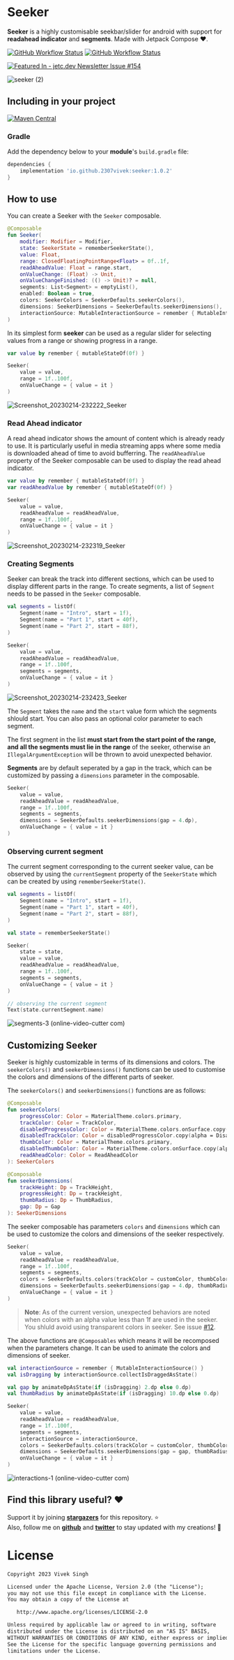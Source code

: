 # Seeker
**Seeker** is a highly customisable seekbar/slider for android with support for **readahead indicator** and **segments**. Made with Jetpack Compose ❤.

[![GitHub Workflow Status](https://img.shields.io/github/actions/workflow/status/2307vivek/seeker/android.yml?style=for-the-badge)](https://github.com/2307vivek/Seeker/actions)
[![GitHub Workflow Status](https://img.shields.io/github/actions/workflow/status/2307vivek/seeker/publish.yml?label=Publish&style=for-the-badge)]((https://github.com/2307vivek/Seeker/actions))

<a href="https://jetc.dev/issues/154.html"><img src="https://img.shields.io/badge/As_Seen_In-jetc.dev_Newsletter_Issue_%23154-blue?logo=Jetpack+Compose&amp;logoColor=white" alt="Featured In - jetc.dev Newsletter Issue #154"></a>

![seeker (2)](https://user-images.githubusercontent.com/67380664/218636012-ac49ae15-0f7f-4cfa-94be-0add7a9182c3.png)

## Including in your project
[![Maven Central](https://img.shields.io/maven-central/v/io.github.2307vivek/seeker?style=for-the-badge)](https://search.maven.org/search?q=g:io.github.2307vivek)
### Gradle
Add the dependency below to your **module**'s `build.gradle` file:
```gradle
dependencies {
    implementation 'io.github.2307vivek:seeker:1.0.2'
}
```

## How to use
You can create a Seeker with the `Seeker` composable.
```kotlin
@Composable
fun Seeker(
    modifier: Modifier = Modifier,
    state: SeekerState = rememberSeekerState(),
    value: Float,
    range: ClosedFloatingPointRange<Float> = 0f..1f,
    readAheadValue: Float = range.start,
    onValueChange: (Float) -> Unit,
    onValueChangeFinished: (() -> Unit)? = null,
    segments: List<Segment> = emptyList(),
    enabled: Boolean = true,
    colors: SeekerColors = SeekerDefaults.seekerColors(),
    dimensions: SeekerDimensions = SeekerDefaults.seekerDimensions(),
    interactionSource: MutableInteractionSource = remember { MutableInteractionSource() },
)
```

In its simplest form **seeker** can be used as a regular slider for selecting values from a range or showing progress in a range.

```kotlin
var value by remember { mutableStateOf(0f) }

Seeker(
    value = value,
    range = 1f..100f,
    onValueChange = { value = it }
)
```
![Screenshot_20230214-232222_Seeker](https://user-images.githubusercontent.com/67380664/218842981-4495f951-acd6-4838-ba5c-4f656ac65a17.jpg)

### Read Ahead indicator
A read ahead indicator shows the amount of content which is already ready to use. It is particularly useful in media streaming apps where some media is downloaded ahead of time to avoid bufferring. The `readAheadValue` property of the Seeker composable can be used to display the read ahead indicator.

```kotlin
var value by remember { mutableStateOf(0f) }
var readAheadValue by remember { mutableStateOf(0f) }

Seeker(
    value = value,
    readAheadValue = readAheadValue,
    range = 1f..100f,
    onValueChange = { value = it }
)
```
![Screenshot_20230214-232319_Seeker](https://user-images.githubusercontent.com/67380664/218843315-5002d843-613c-4174-bd77-cec67c78c8da.jpg)

### Creating Segments
Seeker can break the track into different sections, which can be used to display different parts in the range. To create segments, a list of `Segment` needs to be passed in the `Seeker` composable.

```kotlin
val segments = listOf(
    Segment(name = "Intro", start = 1f),
    Segment(name = "Part 1", start = 40f),
    Segment(name = "Part 2", start = 88f),
)

Seeker(
    value = value,
    readAheadValue = readAheadValue,
    range = 1f..100f,
    segments = segments,
    onValueChange = { value = it }
)
```
![Screenshot_20230214-232423_Seeker](https://user-images.githubusercontent.com/67380664/218843537-dcb59b6e-de88-493b-aaa1-af97126eafd0.jpg)

The `Segment` takes the `name` and the `start` value form which the segments shlould start. You can also pass an optional color parameter to each segment.

The first segment in the list **must start from the start point of the range, and all the segments must lie in the range** of the seeker, otherwise an `IllegalArgumentException` will be thrown to avoid unexpected behavior.

**Segments** are by default seperated by a gap in the track, which can be customized by passing a `dimensions` parameter in the composable.
```kotlin
Seeker(
    value = value,
    readAheadValue = readAheadValue,
    range = 1f..100f,
    segments = segments,
    dimensions = SeekerDefaults.seekerDimensions(gap = 4.dp),
    onValueChange = { value = it }
)
```

### Observing current segment
The current segment corresponding to the current seeker value, can be observed by using the `currentSegment` property of the `SeekerState` which can be created by using `rememberSeekerState()`.

```kotlin
val segments = listOf(
    Segment(name = "Intro", start = 1f),
    Segment(name = "Part 1", start = 40f),
    Segment(name = "Part 2", start = 88f),
)

val state = rememberSeekerState()

Seeker(
    state = state,
    value = value,
    readAheadValue = readAheadValue,
    range = 1f..100f,
    segments = segments,
    onValueChange = { value = it }
)

// observing the current segment
Text(state.currentSegment.name)
```
![segments-3 (online-video-cutter com)](https://user-images.githubusercontent.com/67380664/218962032-eb8ecf66-1df8-458e-9f1a-fdcd39523d9d.gif)

## Customizing Seeker
Seeker is highly customizable in terms of its dimensions and colors. The `seekerColors()` and `seekerDimensions()` functions can be used to customise the colors and dimensions of the different parts of seeker.

The `seekerColors()` and `seekerDimensions()` functions are as follows:

```kotlin
@Composable
fun seekerColors(
    progressColor: Color = MaterialTheme.colors.primary,
    trackColor: Color = TrackColor,
    disabledProgressColor: Color = MaterialTheme.colors.onSurface.copy(alpha = DisabledProgressAlpha),
    disabledTrackColor: Color = disabledProgressColor.copy(alpha = DisabledTrackAlpha).compositeOver(MaterialTheme.colors.onSurface),
    thumbColor: Color = MaterialTheme.colors.primary,
    disabledThumbColor: Color = MaterialTheme.colors.onSurface.copy(alpha = ContentAlpha.disabled).compositeOver(MaterialTheme.colors.surface),
    readAheadColor: Color = ReadAheadColor
): SeekerColors

@Composable
fun seekerDimensions(
    trackHeight: Dp = TrackHeight,
    progressHeight: Dp = trackHeight,
    thumbRadius: Dp = ThumbRadius,
    gap: Dp = Gap
): SeekerDimensions
```
The seeker composable has parameters `colors` and `dimensions` which can be used to customize the colors and dimensions of the seeker respectively.

```kotlin
Seeker(
    value = value,
    readAheadValue = readAheadValue,
    range = 1f..100f,
    segments = segments,
    colors = SeekerDefaults.colors(trackColor = customColor, thumbColor = customThumbColor, ...)
    dimensions = SeekerDefaults.seekerDimensions(gap = 4.dp, thumbRadius = 12.dp, ...),
    onValueChange = { value = it }
)
```
> **Note**: As of the current version, unexpected behaviors are noted when colors with an alpha value less than 1f are used in the seeker. You shluld avoid using transparent colors in seeker. See issue [#12](https://github.com/2307vivek/Seeker/issues/12).

The above functions are `@Composables` which means it will be recomposed when the parameters change. It can be used to animate the colors and dimensions of seeker.

```kotlin
val interactionSource = remember { MutableInteractionSource() }
val isDragging by interactionSource.collectIsDraggedAsState()

val gap by animateDpAsState(if (isDragging) 2.dp else 0.dp)
val thumbRadius by animateDpAsState(if (isDragging) 10.dp else 0.dp)

Seeker(
    value = value,
    readAheadValue = readAheadValue,
    range = 1f..100f,
    segments = segments,
    interactionSource = interactionSource,
    colors = SeekerDefaults.colors(trackColor = customColor, thumbColor = customThumbColor)
    dimensions = SeekerDefaults.seekerDimensions(gap = gap, thumbRadius = thumbRadius),
    onValueChange = { value = it }
)
```
![interactions-1 (online-video-cutter com)](https://user-images.githubusercontent.com/67380664/218961219-d2db59e5-6219-4de7-80d4-c503b163182e.gif)

## Find this library useful? :heart:
Support it by joining __[stargazers](https://github.com/2307vivek/seeker/stargazers)__ for this repository. :star: <br>
Also, follow me on __[github](https://github.com/2307vivek)__ and __[twitter](https://twitter.com/2307vivek)__ to stay updated with my creations! 🤩

# License
```xml
Copyright 2023 Vivek Singh

Licensed under the Apache License, Version 2.0 (the "License");
you may not use this file except in compliance with the License.
You may obtain a copy of the License at

   http://www.apache.org/licenses/LICENSE-2.0

Unless required by applicable law or agreed to in writing, software
distributed under the License is distributed on an "AS IS" BASIS,
WITHOUT WARRANTIES OR CONDITIONS OF ANY KIND, either express or implied.
See the License for the specific language governing permissions and
limitations under the License.
```
